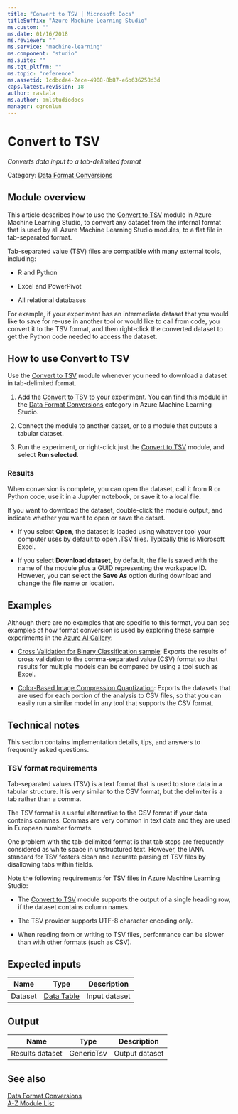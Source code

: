 ```yaml
---
title: "Convert to TSV | Microsoft Docs"
titleSuffix: "Azure Machine Learning Studio"
ms.custom: ""
ms.date: 01/16/2018
ms.reviewer: ""
ms.service: "machine-learning"
ms.component: "studio"
ms.suite: ""
ms.tgt_pltfrm: ""
ms.topic: "reference"
ms.assetid: 1cdbcda4-2ece-4908-8b87-e6b636258d3d
caps.latest.revision: 18
author: rastala
ms.author: amlstudiodocs
manager: cgronlun
---
```

# Convert to TSV
*Converts data input to a tab-delimited format*  
  
 Category: [Data Format Conversions](data-format-conversions.md)  
  
## Module overview  

This article describes how to use the [Convert to TSV](convert-to-tsv.md) module in Azure Machine Learning Studio, to convert any dataset from the internal format that is used by all Azure Machine Learning Studio modules, to a flat file in tab-separated format. 

Tab-separated value (TSV) files are compatible with many external tools, including:  
  
-   R and Python  
  
-   Excel and PowerPivot  
  
-   All relational databases  
  
For example, if your experiment has an intermediate dataset that you would like to save for re-use in another tool or would like to call from code, you convert it to the TSV format, and then right-click the converted dataset to get the Python code needed to access the dataset.  
  
## How to use Convert to TSV

Use the [Convert to TSV](convert-to-tsv.md) module whenever you need to download a dataset in tab-delimited format.  
  
1.  Add the [Convert to TSV](convert-to-tsv.md) to your experiment. You can find this module in the [Data Format Conversions](data-format-conversions.md) category in Azure Machine Learning Studio. 
  
2.  Connect the module to another datset, or to a module that outputs a tabular dataset.

3. Run the experiment, or right-click just the [Convert to TSV](convert-to-tsv.md) module, and select **Run selected**.  
  
### Results

When conversion is complete, you can open the dataset, call it from R or Python code, use it in a Jupyter notebook, or save it to a local file.

If you want to download the dataset, double-click the module output, and indicate whether you want to open or save the datset.  
  
-   If you select **Open**, the dataset is loaded using whatever tool your computer uses by default to open .TSV files. Typically this is Microsoft Excel.  
  
-   If you select **Download dataset**, by default, the file is saved with the name of the module plus a GUID representing the workspace ID. However, you can select the **Save As** option during download and change the file name or location.  
  
## Examples

Although there are no examples that are specific to this format, you can see examples of how format conversion is used by exploring these sample experiments in the [Azure AI Gallery](https://gallery.cortanaintelligence.com/):  
  
- [Cross Validation for Binary Classification sample](http://go.microsoft.com/fwlink/?LinkId=525734):  Exports the results of cross validation to the comma-separated value (CSV) format so that results for multiple models can be compared by using a tool such as Excel.  
  
- [Color-Based Image Compression Quantization](http://go.microsoft.com/fwlink/?LinkId=525272): Exports the datasets that are used for each portion of the analysis to CSV files, so that you can easily run a similar model in any tool that supports the CSV format.  
  
## Technical notes  

This section contains implementation details, tips, and answers to frequently asked questions.

### TSV format requirements

Tab-separated values (TSV) is a text format that is used to store data in a tabular structure. It is very similar to the CSV format, but the delimiter is a tab rather than a comma.  
  
The TSV format is a useful alternative to the CSV format if your data contains commas. Commas are very common in text data and they are used in European number formats.  
  
One problem with the tab-delimited format is that tab stops are frequently considered as white space in unstructured text. However, the IANA standard for TSV fosters clean and accurate parsing of TSV files by disallowing tabs within fields.  
  
Note the following requirements for TSV files in Azure Machine Learning Studio:  
  
-   The [Convert to TSV](convert-to-tsv.md) module supports the output of a single heading row, if the dataset contains column names.  
  
-   The TSV provider supports UTF-8 character encoding only.  
  
-   When reading from or writing to TSV files, performance can be slower than with other formats (such as CSV).  
  
##  Expected inputs  
  
|Name|Type|Description|  
|----------|----------|-----------------|  
|Dataset|[Data Table](data-table.md)|Input dataset|  
  
##  Output  
  
|Name|Type|Description|  
|----------|----------|-----------------|  
|Results dataset|GenericTsv|Output dataset|  
  
## See also  
 [Data Format Conversions](data-format-conversions.md)   
 [A-Z Module List](a-z-module-list.md)
